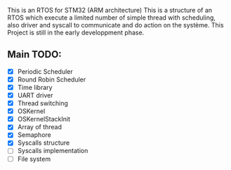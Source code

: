 This is an RTOS for STM32 (ARM architecture) 
This is a structure of an RTOS which execute a limited number of simple thread with scheduling, also driver and syscall to communicate and do action on the système.
This Project is still in the early developpment phase.

## Main TODO:
* [x] Periodic Scheduler
* [x] Round Robin Scheduler
* [x] Time library 
* [x] UART driver 
* [x] Thread switching  
* [x] OSKernel 
* [x] OSKernelStackInit
* [x] Array of thread
* [x] Semaphore
* [x] Syscalls structure
* [ ] Syscalls implementation
* [ ] File system

